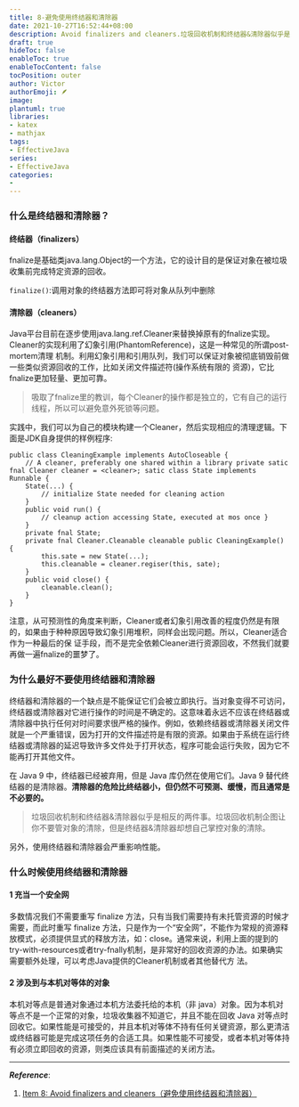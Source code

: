 ```yaml
---
title: 8-避免使用终结器和清除器
date: 2021-10-27T16:52:44+08:00
description: Avoid finalizers and cleaners.垃圾回收机制和终结器&清除器似乎是相反的两件事。垃圾回收机制企图让你不要管对象的清除，但是终结器&清除器却想自己掌控对象的清除。
draft: true
hideToc: false
enableToc: true
enableTocContent: false
tocPosition: outer
author: Victor
authorEmoji: 🪶
image:
plantuml: true
libraries:
- katex
- mathjax
tags:
- EffectiveJava
series:
- EffectiveJava
categories:
-
---
```


<!--第二章：创建和销毁对象-->

### 什么是终结器和清除器？

#### 终结器（finalizers）

fnalize是基础类java.lang.Object的一个方法，它的设计目的是保证对象在被垃圾收集前完成特定资源的回收。

`finalize()`:调用对象的终结器方法即可将对象从队列中删除

#### 清除器（cleaners）

Java平台目前在逐步使用java.lang.ref.Cleaner来替换掉原有的fnalize实现。Cleaner的实现利用了幻象引用(PhantomReference)，这是一种常见的所谓post-mortem清理 机制。利用幻象引用和引用队列，我们可以保证对象被彻底销毁前做一些类似资源回收的工作，比如关闭文件描述符(操作系统有限的 资源)，它比fnalize更加轻量、更加可靠。

> 吸取了fnalize里的教训，每个Cleaner的操作都是独立的，它有自己的运行线程，所以可以避免意外死锁等问题。

实践中，我们可以为自己的模块构建一个Cleaner，然后实现相应的清理逻辑。下面是JDK自身提供的样例程序:

```jade
public class CleaningExample implements AutoCloseable {
	// A cleaner, preferably one shared within a library private satic fnal Cleaner cleaner = <cleaner>; satic class State implements Runnable {
	State(...) {
		// initialize State needed for cleaning action
	}
	public void run() {
		// cleanup action accessing State, executed at mos once }
	}
	private fnal State;
	private fnal Cleaner.Cleanable cleanable public CleaningExample() {
		this.sate = new State(...);
		this.cleanable = cleaner.regiser(this, sate);
	}
	public void close() {
		cleanable.clean();
	}
}
```

注意，从可预测性的角度来判断，Cleaner或者幻象引用改善的程度仍然是有限的，如果由于种种原因导致幻象引用堆积，同样会出现问题。所以，Cleaner适合作为一种最后的保 证手段，而不是完全依赖Cleaner进行资源回收，不然我们就要再做一遍fnalize的噩梦了。



### 为什么最好不要使用终结器和清除器

终结器和清除器的一个缺点是不能保证它们会被立即执行。当对象变得不可访问，终结器或清除器对它进行操作的时间是不确定的。这意味着永远不应该在终结器或清除器中执行任何对时间要求很严格的操作。例如，依赖终结器或清除器关闭文件就是一个严重错误，因为打开的文件描述符是有限的资源。如果由于系统在运行终结器或清除器的延迟导致许多文件处于打开状态，程序可能会运行失败，因为它不能再打开其他文件。



在 Java 9 中，终结器已经被弃用，但是 Java 库仍然在使用它们。Java 9 替代终结器的是清除器。**清除器的危险比终结器小，但仍然不可预测、缓慢，而且通常是不必要的。**



> 垃圾回收机制和终结器&清除器似乎是相反的两件事。垃圾回收机制企图让你不要管对象的清除，但是终结器&清除器却想自己掌控对象的清除。

另外，使用终结器和清除器会严重影响性能。



### 什么时候使用终结器和清除器

#### 1 充当一个安全网

多数情况我们不需要重写 finalize 方法，只有当我们需要持有未托管资源的时候才需要，而此时重写 finalize 方法，只是作为一个“安全网”，不能作为常规的资源释放模式，必须提供显式的释放方法，如：close。通常来说，利用上面的提到的try-with-resources或者try-fnally机制，是非常好的回收资源的办法。如果确实需要额外处理，可以考虑Java提供的Cleaner机制或者其他替代方 法。



#### 2 涉及到与本机对等体的对象

本机对等点是普通对象通过本机方法委托给的本机（非 java）对象。因为本机对等点不是一个正常的对象，垃圾收集器不知道它，并且不能在回收 Java 对等点时回收它。如果性能是可接受的，并且本机对等体不持有任何关键资源，那么更清洁或终结器可能是完成这项任务的合适工具。如果性能不可接受，或者本机对等体持有必须立即回收的资源，则类应该具有前面描述的关闭方法。



---

***Reference***:

1. [Item 8: Avoid finalizers and cleaners（避免使用终结器和清除器）](https://github.com/clxering/Effective-Java-3rd-edition-Chinese-English-bilingual/blob/dev/Chapter-2/Chapter-2-Item-8-Avoid-finalizers-and-cleaners.md)

